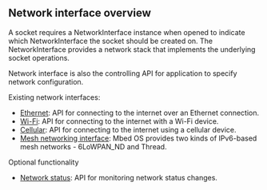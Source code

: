 ## Network interface overview

A socket requires a NetworkInterface instance when opened to indicate which NetworkInterface the socket should be created on. The NetworkInterface provides a network stack that implements the underlying socket operations.

Network interface is also the controlling API for application to specify network configuration.

Existing network interfaces:


- [Ethernet](/docs/development/reference/ethernet.html): API for connecting to the internet over an Ethernet connection.
- [Wi-Fi](/docs/development/reference/wi-fi.html): API for connecting to the internet with a Wi-Fi device.
- [Cellular](/docs/development/reference/cellular-api.html): API for connecting to the internet using a cellular device.
- [Mesh networking interface](/docs/development/reference/mesh-api.html): Mbed OS provides two kinds of IPv6-based mesh networks - 6LoWPAN_ND and Thread.

Optional functionality


- [Network status](network-status.html): API for monitoring network status changes.
